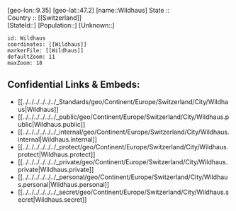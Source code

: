 ﻿---
location: [47.2,9.35] 
mapzoom: [7,12] 
mapmarker: city 
type: City
tags:
- geo/City


SpocWebEntityId: 35610
isDeleted: false
confidential: public

---
[geo-lon::9.35] 
[geo-lat::47.2] 
[name::Wildhaus] 
State ::  
Country :: [[Switzerland]]  
[StateId::] 
[Population::] 
[Unknown::] 


```leaflet
id: Wildhaus
coordinates: [[Wildhaus]] 
markerFile: [[Wildhaus]] 
defaultZoom: 11 
maxZoom: 18
```


## Confidential Links & Embeds: 
- [[../../../../../../_Standards/geo/Continent/Europe/Switzerland/City/Wildhaus|Wildhaus]] 
- [[../../../../../../_public/geo/Continent/Europe/Switzerland/City/Wildhaus.public|Wildhaus.public]] 
- [[../../../../../../_internal/geo/Continent/Europe/Switzerland/City/Wildhaus.internal|Wildhaus.internal]] 
- [[../../../../../../_protect/geo/Continent/Europe/Switzerland/City/Wildhaus.protect|Wildhaus.protect]] 
- [[../../../../../../_private/geo/Continent/Europe/Switzerland/City/Wildhaus.private|Wildhaus.private]] 
- [[../../../../../../_personal/geo/Continent/Europe/Switzerland/City/Wildhaus.personal|Wildhaus.personal]] 
- [[../../../../../../_secret/geo/Continent/Europe/Switzerland/City/Wildhaus.secret|Wildhaus.secret]] 
